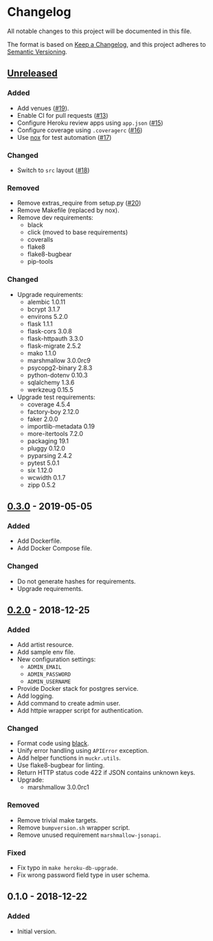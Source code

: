 # Changelog
All notable changes to this project will be documented in this file.

The format is based on [Keep a Changelog](https://keepachangelog.com/en/1.0.0/),
and this project adheres to [Semantic Versioning](https://semver.org/spec/v2.0.0.html).

## [Unreleased]
### Added
- Add venues ([#19](../../pull/19)).
- Enable CI for pull requests ([#13](../../pull/13))
- Configure Heroku review apps using `app.json` ([#15](../../pull/15))
- Configure coverage using `.coveragerc` ([#16](../../pull/16))
- Use [nox](https://nox.thea.codes/) for test automation ([#17](../../pull/17))

### Changed
- Switch to `src` layout ([#18](../../pull/18))

### Removed
- Remove extras_require from setup.py ([#20](../../pull/20))
- Remove Makefile (replaced by nox).
- Remove dev requirements:
  - black
  - click (moved to base requirements)
  - coveralls
  - flake8
  - flake8-bugbear
  - pip-tools

### Changed
- Upgrade requirements:
  - alembic 1.0.11
  - bcrypt 3.1.7
  - environs 5.2.0
  - flask 1.1.1
  - flask-cors 3.0.8
  - flask-httpauth 3.3.0
  - flask-migrate 2.5.2
  - mako 1.1.0
  - marshmallow 3.0.0rc9
  - psycopg2-binary 2.8.3
  - python-dotenv 0.10.3
  - sqlalchemy 1.3.6
  - werkzeug 0.15.5
- Upgrade test requirements:
  - coverage 4.5.4
  - factory-boy 2.12.0
  - faker 2.0.0
  - importlib-metadata 0.19
  - more-itertools 7.2.0
  - packaging 19.1
  - pluggy 0.12.0
  - pyparsing 2.4.2
  - pytest 5.0.1
  - six 1.12.0
  - wcwidth 0.1.7
  - zipp 0.5.2

## [0.3.0] - 2019-05-05
### Added
- Add Dockerfile.
- Add Docker Compose file.

### Changed
- Do not generate hashes for requirements.
- Upgrade requirements.

## [0.2.0] - 2018-12-25
### Added
- Add artist resource.
- Add sample env file.
- New configuration settings:
  - `ADMIN_EMAIL`
  - `ADMIN_PASSWORD`
  - `ADMIN_USERNAME`
- Provide Docker stack for postgres service.
- Add logging.
- Add command to create admin user.
- Add httpie wrapper script for authentication.

### Changed
- Format code using [black](https://github.com/ambv/black).
- Unify error handling using `APIError` exception.
- Add helper functions in `muckr.utils`.
- Use flake8-bugbear for linting.
- Return HTTP status code 422 if JSON contains unknown keys.
- Upgrade:
  - marshmallow 3.0.0rc1

### Removed
- Remove trivial make targets.
- Remove `bumpversion.sh` wrapper script.
- Remove unused requirement `marshmallow-jsonapi`.

### Fixed
- Fix typo in `make heroku-db-upgrade`.
- Fix wrong password field type in user schema.

## 0.1.0 - 2018-12-22
### Added
- Initial version.

[Unreleased]: https://github.com/cjolowicz/muckr-service/compare/v0.3.0...HEAD
[0.3.0]: https://github.com/cjolowicz/muckr-service/compare/v0.2.0...v0.3.0
[0.2.0]: https://github.com/cjolowicz/muckr-service/compare/v0.1.0...v0.2.0
